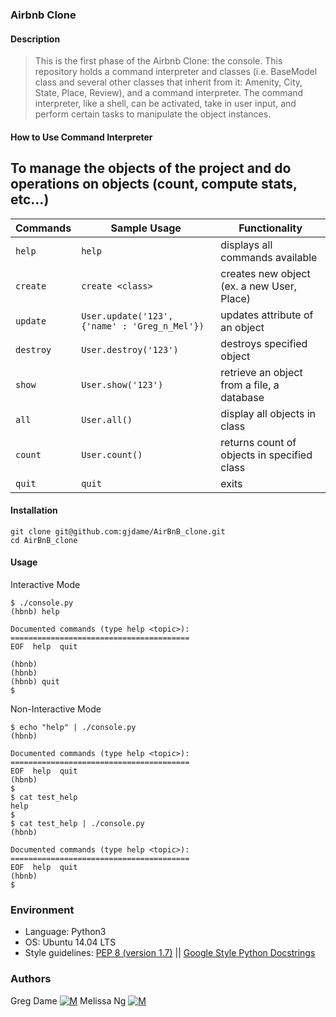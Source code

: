 ### Airbnb Clone

#### Description
> This is the first phase of the Airbnb Clone: the console.
> This repository holds a command interpreter and classes (i.e. BaseModel class
> and several other classes that inherit from it: Amenity, City, State, Place,
> Review), and a command interpreter. The command interpreter, like a shell,
> can be activated, take in user input, and perform certain tasks
> to manipulate the object instances.

#### How to Use Command Interpreter
To manage the objects of the project and do operations on objects (count, compute stats, etc…)
---
| Commands  | Sample Usage                                  | Functionality                              |
| --------- | --------------------------------------------- | ------------------------------------------ |
| `help`    | `help`                                        | displays all commands available            |
| `create`  | `create <class>`                              | creates new object (ex. a new User, Place) |
| `update`  | `User.update('123', {'name' : 'Greg_n_Mel'})` | updates attribute of an object             |
| `destroy` | `User.destroy('123')`                         | destroys specified object                  |
| `show`    | `User.show('123')`                            | retrieve an object from a file, a database |
| `all`     | `User.all()`                                  | display all objects in class               |
| `count`   | `User.count()`                                | returns count of objects in specified class|
| `quit`    | `quit`                                        | exits                                      |

#### Installation
```
git clone git@github.com:gjdame/AirBnB_clone.git
cd AirBnB_clone
```
#### Usage
Interactive Mode
```
$ ./console.py
(hbnb) help

Documented commands (type help <topic>):
========================================
EOF  help  quit

(hbnb)
(hbnb)
(hbnb) quit
$
```
Non-Interactive Mode
```
$ echo "help" | ./console.py
(hbnb)

Documented commands (type help <topic>):
========================================
EOF  help  quit
(hbnb)
$
$ cat test_help
help
$
$ cat test_help | ./console.py
(hbnb)

Documented commands (type help <topic>):
========================================
EOF  help  quit
(hbnb)
$
```

### Environment
* Language: Python3
* OS: Ubuntu 14.04 LTS
* Style guidelines: [PEP 8 (version 1.7)](https://www.python.org/dev/peps/pep-0008/) \|| [Google Style Python Docstrings](http://sphinxcontrib-napoleon.readthedocs.io/en/l\atest/example_google.html)

### Authors
Greg Dame [![M](https://upload.wikimedia.org/wikipedia/fr/thumb/c/c8/Twitter_Bird.svg/30px-Twitter_Bird.svg.png)](https://twitter.com/gjdame)
Melissa Ng [![M](https://upload.wikimedia.org/wikipedia/fr/thumb/c/c8/Twitter_Bird.svg/30px-Twitter_Bird.svg.png)](https://twitter.com/MelissaNg__)
